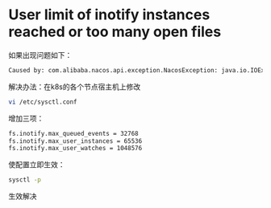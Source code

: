 # User limit of inotify instances reached or too many open files

如果出现问题如下：

```bash
Caused by: com.alibaba.nacos.api.exception.NacosException: java.io.IOException: User limit of inotify instances reached or too many open files
```

解决办法：在k8s的各个节点宿主机上修改 

```bash
vi /etc/sysctl.conf
```

增加三项：

```bash
fs.inotify.max_queued_events = 32768
fs.inotify.max_user_instances = 65536
fs.inotify.max_user_watches = 1048576
```

使配置立即生效：

```bash
sysctl -p 
```

生效解决